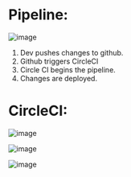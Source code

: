 # Pipeline:

![image](https://user-images.githubusercontent.com/45456682/218875308-8c7143f0-dab6-4f94-aecc-04f1b31b834a.png)

1. Dev pushes changes to github.
2. Github triggers CircleCI
3. Circle CI begins the pipeline.
4. Changes are deployed.

# CircleCI:

![image](https://user-images.githubusercontent.com/45456682/218875706-168d30b9-31d6-4f3d-bff1-c74b8bec0123.png)

![image](https://user-images.githubusercontent.com/45456682/218875737-1f106541-5836-4a14-9ea3-4e12b9b906e1.png)

![image](https://user-images.githubusercontent.com/45456682/218875768-369d16c5-5dae-4108-847d-003536da151e.png)
